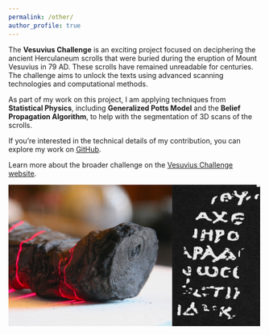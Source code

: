 ```yaml
---
permalink: /other/
author_profile: true
---
```




The **Vesuvius Challenge** is an exciting project focused on deciphering the ancient Herculaneum scrolls that were buried during the eruption of Mount Vesuvius in 79 AD. These scrolls have remained unreadable for centuries. The challenge aims to unlock the texts using advanced scanning technologies and computational methods.

As part of my work on this project, I am applying techniques from **Statistical Physics**, including **Generalized Potts Model** and the **Belief Propagation Algorithm**, to help with the segmentation of 3D scans of the scrolls. 

If you’re interested in the technical details of my contribution, you can explore my work on [GitHub](https://github.com/francescomori/ThaumatoAnakalyptor/tree/main/ThaumatoAnakalyptor/BP_node_deactivation).

Learn more about the broader challenge on the [Vesuvius Challenge website](https://scrollprize.org).



<img src="/images/vesuvius.jpg" alt="Vesuvius" width="500"/>